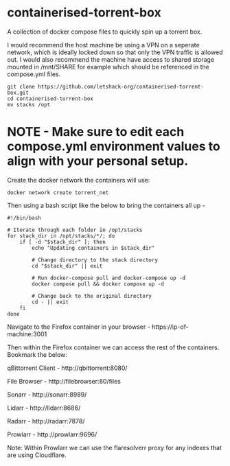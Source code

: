 # containerised-torrent-box

A collection of docker compose files to quickly spin up a torrent box.

I would recommend the host machine be using a VPN on a seperate network, which is ideally locked down so that only the VPN traffic is allowed out. I would also recommend the machine have access to shared storage mounted in /mnt/SHARE for example which should be referenced in the compose.yml files.

```
git clone https://github.com/letshack-org/containerised-torrent-box.git
cd containerised-torrent-box
mv stacks /opt

```
# NOTE - Make sure to edit each compose.yml environment values to align with your personal setup.

Create the docker network the containers will use:

`docker network create torrent_net`

Then using a bash script like the below to bring the containers all up - 

```
#!/bin/bash

# Iterate through each folder in /opt/stacks
for stack_dir in /opt/stacks/*/; do
    if [ -d "$stack_dir" ]; then
        echo "Updating containers in $stack_dir"

        # Change directory to the stack directory
        cd "$stack_dir" || exit

        # Run docker-compose pull and docker-compose up -d
        docker compose pull && docker compose up -d

        # Change back to the original directory
        cd - || exit
    fi
done

```

Navigate to the Firefox container in your browser - https://ip-of-machine:3001

Then within the Firefox container we can access the rest of the containers. Bookmark the below:

qBittorrent Client - http://qbittorrent:8080/

File Browser - http://filebrowser:80/files

Sonarr - http://sonarr:8989/

Lidarr - http://lidarr:8686/

Radarr - http://radarr:7878/

Prowlarr - http://prowlarr:9696/


Note: Within Prowlarr we can use the flaresolverr proxy for any indexes that are using Cloudflare.

